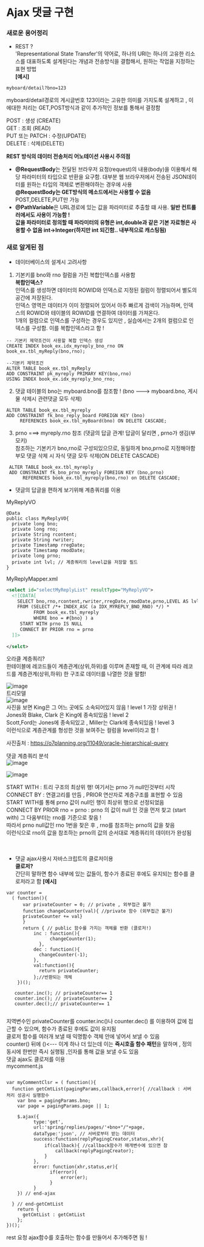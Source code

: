 # Ajax 댓글 구현  

### 새로운 용어정리 

* REST ?<br>
'Representational State Transfer'의 약어로, 하나의 URI는 하나의 고유한 리소스를 대표하도록 설계된다는 개념과 전송방식을 결합해서, 원하는 작업을 지정하는 표현 방법 <br>
<strong>[예시]</strong>
```
myboard/detail?bno=123
```
myboard/detail경로의 게시글번호 123이라는 고유한 의미를 가지도록 설계하고 , 이에대한 처리는 GET,POST방식과 같이 추가적인 정보를 통해서 결정함 <br>

POST : 생성 (CREATE) <br>
GET : 조회 (READ) <br>
PUT 또는 PATCH : 수정(UPDATE) <br>
DELETE : 삭제(DELETE) <br>


<strong>REST 방식의 데이터 전송처리 어노테이션 사용시 주의점</strong>

* <strong>@RequestBody</strong>는 전달된 브라우저 요청(request)의 내용(body)을 이용해서 해당 파라미터의 타입으로 반환을 요구함. 대부분 웹 브라우저에서 전송된 JSON데이터를 원하는 타입의 객체로 변환해야하는 경우에 사용<br>
<strong>@RequestBody는 GET방식의 메소드에서는 사용할 수 없음</strong> POST,DELETE,PUT만 가능
* <strong>@PathVariable</strong>은 URL경로에 있는 값을 파라미터로 추출할 떄 사용. <strong>일반 컨트롤러에서도 사용이 가능함 ! </strong> <br>
<strong>값을 파라미터로 정의할 때 파라미터의 유형은 int,double과 같은 기본 자료형은 사용할 수 없음 int->Integer(하지만 int 되긴함.. 내부적으로 캐스팅됨)</strong>



### 새로 알게된 점 

* 데이터베이스의 설계시 고려사항
1. 기본키를 bno와 rno 컬럼을 가진 복합인덱스를 사용함 <br>
<strong>복합인덱스?</strong> <br>
인덱스를 생성하면 데이터의 ROWID와 인덱스로 지정된 컬럼이 정렬되어서 별도의 공간에 저장된다.<br>
인덱스 영역은 데이터가 이미 정렬되어 있어서 아주 빠르게 검색이 가능하며, 인덱스의 ROWID와 테이블의 ROWID를 연결하여 데이터를 가져온다.<br>
1개의 컬럼으로 인덱스를 구성하는 경우도 있지만 , 실습에서는 2개의 컬럼으로 인덱스를 구성함. 이를 복합인덱스라고 함 !<br>

```
-- 기본키 제약조건이 사용할 복합 인덱스 생성
CREATE INDEX book_ex.idx_myreply_bno_rno ON book_ex.tbl_myReply(bno,rno);

--기본키 제약조건
ALTER TABLE book_ex.tbl_myReply
ADD CONSTRAINT pk_myreply PRIMARY KEY(bno,rno)
USING INDEX book_ex.idx_myreply_bno_rno;
```
2. 댓글 테이블의 bno는 myboard.bno를 참조함 ! (bno ---> myboard.bno, 게시물 삭제시 관련댓글 모두 삭제) 

```
ALTER TABLE book_ex.tbl_myreply
ADD CONSTRAINT fk_bno_reply_board FOREIGN KEY (bno)
     REFERENCES book_ex.tbl_myBoard(bno) ON DELETE CASCADE;
```

3. prno ===> myreply.rno 참조 (댓글의 답글 관계! 답글이 달리면 , prno가 생김(부모키)<br>
참조하는 기본키가 bno,rno로 구성되있으므로, 동일하게 bno,prno로 지정해야함 <br>
부모 댓글 삭제 시 자식 댓글 모두 삭제(ON DELETE CASCADE)
```
 ALTER TABLE book_ex.tbl_myreply
 ADD CONSTRAINT fk_bno_prno_myreply FOREIGN KEY (bno,prno)
      REFERENCES book_ex.tbl_myreply(bno,rno) on DELETE CASCADE;
```

* 댓글의 답글을 편하게 보기위해 계층쿼리를 이용

MyReplyVO<br>
```
@Data
public class MyReplyVO{
  private long bno;
  private long rno;
  private String rcontent;
  private String rwriter;
  private Timestamp rregDate;
  private Timestamp rmodDate;
  private long prno;
  private int lvl; // 계층쿼리의 level값을 저장할 필드 
}
```

MyReplyMapper.xml

```xml
<select id="selectMyReplyList" resultType="MyReplyVO">
  <![CDATA[
    SELECT bno,rno,rcontent,rwriter,rregDate,rmodDate,prno,LEVEL AS lvl
    FROM (SELECT /*+ INDEX_ASC (a IDX_MYREPLY_BNO_RNO) */) *
          FROM book_ex.tbl_myreply
          WHERE bno = #{bno} ) a
     START WITH prno IS NULL
     CONNECT BY PRIOR rno = prno
  ]]>
  
</selct>
```

오라클 계층쿼리? <br>
한테이블에 레코드들이 계층관계(상위,하위)를 이루며 존재할 때, 이 관계에 따라 레코드를 계층관계(상위,하위) 한 구조로 데이터를 나열한 것을 말함!<br>

![image](https://github.com/puddingForever/goottt/assets/126591306/47f6b762-b691-46ed-bf96-95e271033831) <br>
트리모델<br>
![image](https://github.com/puddingForever/goottt/assets/126591306/764bf76b-2988-4b92-b7b7-0099b7ea45f9)
<br>
사진을 보면 King은 그 어느 곳에도 소속되어있지 않음 !  level 1 가장 상위권 ! <br>
Jones와 Blake, Clark 은 King에 종속되있음 ! level 2 <br>
Scott,Ford는 Jones에 종속되있고 , Miller는 Clark에 종속되있음 ! level 3 <br>
이런식으로 계층관계를 형성한 것을 보여주는 컬럼을 level이라고 함 ! 

사진출처 : https://o7planning.org/11049/oracle-hierarchical-query <br>

댓글 계층쿼리 분석 <br>
![image](https://github.com/puddingForever/goottt/assets/126591306/20fe5ed2-bc49-4d83-9dfb-b4c37b15f10e)

![image](https://github.com/puddingForever/goottt/assets/126591306/512a22bc-a293-4720-b491-40a28bb7d1ef)



START WITH : 트리 구조의 최상위 행! 여기서는 prno 가 null인것부터 시작 <br>
CONNECT BY : 연결고리를 만듬 , PRIOR 연산자로 계층구조를 표현할 수 있음<br>
START WITH를 통해 prno 값이 null인 행이 최상위 행으로 선정되었음<br>
CONNECT BY PRIOR rno = prno :  prno 의 값이 null 인 것을 먼저 찾고 (start with) 그 다움부터는 rno를 기준으로 찾음 !<br>
따라서 prno null값인 rno 1번을 찾은 후 , rno를 참조하는 prno의 값을 찾음 <br>
이런식으로 rno의 값을 참조하는 prno의 값의 순서대로 계층쿼리의 데이터가 완성됨 <br>
<br>
<br>

* 댓글 ajax사용시 자바스크립트의 클로저이용 <br>
<strong>클로저?</strong> <br>
간단히 말하면 함수 내부에 있는 값들이, 함수가 종료된 후에도 유지되는 함수를 클로저라고 함
<strong>[예시]</strong>
```
var counter = 
  ( function(){
      var privateCounter = 0; // private , 외부접근 불가 
      function changeCounter(val){ //private 함수 (외부접근 불가)
      privateCounter += val}
      }
      return { // public 함수를 가지는 객체를 반환 (클로저!) 
          inc : function(){
                changeCounter(1);
            },
          dec : function(){
            changeCounter(-1);
          },
          val:function(){
            return privateCounter;
          };//반환되는 객체 
    })();
    
   counter.inc(); // privateCounter== 1 
   counter.inc(); // privateCounter== 2
   counter.dec();// privateCounter== 1 
   
```
지역변수인 privateCounter를 counter.inc()나 counter.dec() 를 이용하여 값에 접근할 수 있으며, 함수가 종료된 후에도 값이 유지됨  <br>
클로저 함수를 여러개 보낼 때 익명함수 객체 안에 넣어서 보낼 수 있음 <br>
counter() 뒤에 ()<--- 이게 하나 더 있는데 이는 <strong>즉시호출 함수 패턴</strong>을 말하며 , 정의 동시에 한번만 즉시 실행됨 ,인자를 통해 값을 보낼 수도 있음 <br>
댓글 ajax도 클로저를 이용 <br>
mycomment.js<br>
```

var myCommentClsr = ( function(){
  function getCmtList(pagingParams,callback,error){ //callback : 서버 처리 성공시 실행함수 
    var bno = pagingParams.bno;
    var page = pagingParams.page || 1;
    
    $.ajax({
          type:'get',
          url:'spring/replies/pages/'+bno+"/"+page,
          dataType:'json', // 서버로부터 받는 데이터
          success:function(replyPagingCreator,status,xhr){
              if(callback){ //callback함수가 매개변수에 있으면 참 
                  callback(replyPagingCreator);
              }
          },
          error: function(xhr,status,er){
                if(error){
                    error(er);
                }
          }
    }) // end-ajax
   
  } // end-getCmtList
    return {
      getCmtList : getCmtList
    };
})();
```
rest 요청 ajax함수를 호출하는 함수를 만들어서 추가해주면 됨 ! 




